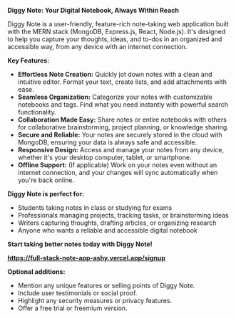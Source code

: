 **Diggy Note: Your Digital Notebook, Always Within Reach**

Diggy Note is a user-friendly, feature-rich note-taking web application built with the MERN stack (MongoDB, Express.js, React, Node.js). It's designed to help you capture your thoughts, ideas, and to-dos in an organized and accessible way, from any device with an internet connection.

**Key Features:**

*   **Effortless Note Creation:** Quickly jot down notes with a clean and intuitive editor. Format your text, create lists, and add attachments with ease.
*   **Seamless Organization:** Categorize your notes with customizable notebooks and tags. Find what you need instantly with powerful search functionality.
*   **Collaboration Made Easy:** Share notes or entire notebooks with others for collaborative brainstorming, project planning, or knowledge sharing.
*   **Secure and Reliable:** Your notes are securely stored in the cloud with MongoDB, ensuring your data is always safe and accessible.
*   **Responsive Design:** Access and manage your notes from any device, whether it's your desktop computer, tablet, or smartphone.
*   **Offline Support:**  (If applicable) Work on your notes even without an internet connection, and your changes will sync automatically when you're back online.

**Diggy Note is perfect for:**

*   Students taking notes in class or studying for exams
*   Professionals managing projects, tracking tasks, or brainstorming ideas
*   Writers capturing thoughts, drafting articles, or organizing research
*   Anyone who wants a reliable and accessible digital notebook

**Start taking better notes today with Diggy Note!**

**https://full-stack-note-app-ashy.vercel.app/signup**

**Optional additions:**

*   Mention any unique features or selling points of Diggy Note.
*   Include user testimonials or social proof.
*   Highlight any security measures or privacy features.
*   Offer a free trial or freemium version.
